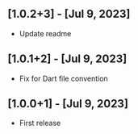 ## [1.0.2+3] - [Jul 9, 2023]
* Update readme

## [1.0.1+2] - [Jul 9, 2023]
* Fix for Dart file convention
## [1.0.0+1] - [Jul 9, 2023]
* First release
